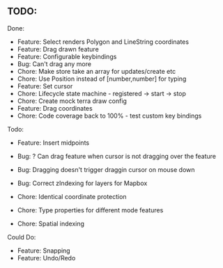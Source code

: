 ## TODO:

Done:

- Feature: Select renders Polygon and LineString coordinates
- Feature: Drag drawn feature
- Feature: Configurable keybindings
- Bug: Can't drag any more
- Chore: Make store take an array for updates/create etc
- Chore: Use Position instead of [number,number] for typing
- Feature: Set cursor
- Chore: Lifecycle state machine - registered -> start -> stop
- Chore: Create mock terra draw config
- Feature: Drag coordinates
- Chore: Code coverage back to 100% - test custom key bindings

Todo:

- Feature: Insert midpoints

- Bug: ? Can drag feature when cursor is not dragging over the feature
- Bug: Dragging doesn't trigger draggin cursor on mouse down
- Bug: Correct zIndexing for layers for Mapbox

- Chore: Identical coordinate protection
- Chore: Type properties for different mode features
- Chore: Spatial indexing

Could Do:

- Feature: Snapping
- Feature: Undo/Redo
